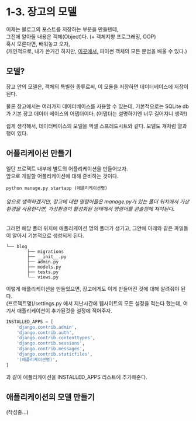 # 1-3. 장고의 모델

이제는 블로그의 포스트를 저장하는 부분을 만들텐데,  
그전에 알아둘 내용은 객체(Object)다. (+ 객체지향 프로그래밍, OOP)  
혹시 모른다면, 배워놓고 오자,  
(개인적으로, 내가 쓴거긴 하지만, [이곳에서,](https://github.com/Kimdonghyeon7645/Python_Summary/tree/master/_summary_python_code/6) 파이썬 객체의 모든 문법을 배울 수 있다.)


## 모델?

장고 안의 모델은, 객체의 특별한 종류로써, 이 모듈을 저장하면 데이터베이스에 저장이 된다.  

물론 장고에서는 여러가지 데이터베이스를 사용할 수 있는데, 기본적으로는 SQLite db가 기본 장고 데이터 베이스의 어댑터이다. (어댑더는 설명하기엔 너무 길어지니 생략!)

쉽게 생각해서, 데이터베이스의 모델을 엑셀 스프레드시트와 같다. 모델도 걔처럼 열과 행이 있다.

## 어플리케이션 만들기

일단 프로젝트 내부에 별도의 어플리케이션을 만들어보자.  
앞으로 개발할 어플리케이션에 대해 준비하는 것이다.

```python manage.py startapp (애플리케이션명)```
###### 앞으로 생략하겠지만, 장고에 대한 명령어들은 manage.py가 있는 폴더 위치에서 가상환경을 사용한다면, 가상환경이 활성화된 상태에서 명령어를 콘솔창에 쳐야된다.

그러면 해당 폴더 위치에 애플리케이션 명의 폴더가 생기고, 그안에 아래와 같은 파일들이 알아서 기본적으로 생성되게 된다.  

    └── blog
            ├── migrations
            ├── __init__.py
            ├── admin.py
            ├── models.py
            ├── tests.py
            └── views.py

이렇게 애플리케이션을 만들었으면, 장고에게도 이게 만들어진 것에 대해 알려줘야 된다.  
(프로젝트명)/settings.py 에서 지난시간에 웹사이트의 모든 설정을 적는다 했는데, 여기서 애플리케이션이 추가된것을 설정에 적어주자.

```python
INSTALLED_APPS = [
    'django.contrib.admin',
    'django.contrib.auth',
    'django.contrib.contenttypes',
    'django.contrib.sessions',
    'django.contrib.messages',
    'django.contrib.staticfiles',
    '(애플리케이션명)',
]
```
과 같이 애플리케이션을 INSTALLED_APPS 리스트에 추가해준다.

## 애플리케이션의 모델 만들기

(작성중...)
